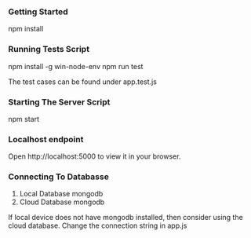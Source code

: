 ### Getting Started
npm install

### Running Tests Script 
npm install -g win-node-env 
npm run test

The test cases can be found under app.test.js

### Starting The Server Script
npm start

### Localhost endpoint
Open http://localhost:5000 to view it in your browser.

### Connecting To Databasse 
1. Local Database mongodb
2. Cloud Database mongodb

If local device does not have mongodb installed, then consider 
using the cloud database.
Change the connection string in app.js